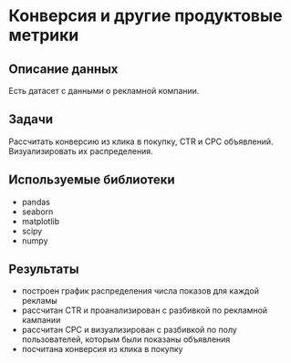 # Конверсия и другие продуктовые метрики

## Описание данных

Есть датасет с данными о рекламной компании.

## Задачи
Рассчитать конверсию из клика в покупку, CTR и CPC объявлений. Визуализировать их распределения.

## Используемые библиотеки
- pandas
- seaborn
- matplotlib
- scipy
- numpy

## Результаты

- построен график распределения числа показов для каждой рекламы
- рассчитан CTR и проанализирован с разбивкой по рекламной кампании
- рассчитан CPC и визуализирован с разбивкой по полу пользователей, которым были показаны объявления
- посчитана конверсия из клика в покупку